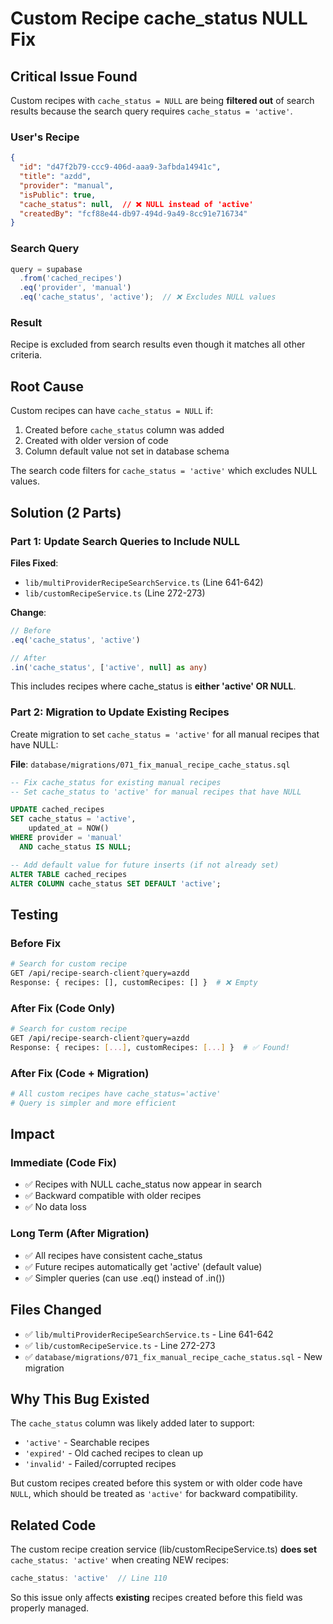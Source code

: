 # Custom Recipe cache_status NULL Fix

## Critical Issue Found

Custom recipes with `cache_status = NULL` are being **filtered out** of search results because the search query requires `cache_status = 'active'`.

### User's Recipe
```json
{
  "id": "d47f2b79-ccc9-406d-aaa9-3afbda14941c",
  "title": "azdd",
  "provider": "manual",
  "isPublic": true,
  "cache_status": null,  // ❌ NULL instead of 'active'
  "createdBy": "fcf88e44-db97-494d-9a49-8cc91e716734"
}
```

### Search Query
```typescript
query = supabase
  .from('cached_recipes')
  .eq('provider', 'manual')
  .eq('cache_status', 'active');  // ❌ Excludes NULL values
```

### Result
Recipe is excluded from search results even though it matches all other criteria.

## Root Cause

Custom recipes can have `cache_status = NULL` if:
1. Created before `cache_status` column was added
2. Created with older version of code
3. Column default value not set in database schema

The search code filters for `cache_status = 'active'` which excludes NULL values.

## Solution (2 Parts)

### Part 1: Update Search Queries to Include NULL

**Files Fixed**:
- `lib/multiProviderRecipeSearchService.ts` (Line 641-642)
- `lib/customRecipeService.ts` (Line 272-273)

**Change**:
```typescript
// Before
.eq('cache_status', 'active')

// After
.in('cache_status', ['active', null] as any)
```

This includes recipes where cache_status is **either 'active' OR NULL**.

### Part 2: Migration to Update Existing Recipes

Create migration to set `cache_status = 'active'` for all manual recipes that have NULL:

**File**: `database/migrations/071_fix_manual_recipe_cache_status.sql`

```sql
-- Fix cache_status for existing manual recipes
-- Set cache_status to 'active' for manual recipes that have NULL

UPDATE cached_recipes
SET cache_status = 'active',
    updated_at = NOW()
WHERE provider = 'manual'
  AND cache_status IS NULL;

-- Add default value for future inserts (if not already set)
ALTER TABLE cached_recipes
ALTER COLUMN cache_status SET DEFAULT 'active';
```

## Testing

### Before Fix
```bash
# Search for custom recipe
GET /api/recipe-search-client?query=azdd
Response: { recipes: [], customRecipes: [] }  # ❌ Empty
```

### After Fix (Code Only)
```bash
# Search for custom recipe
GET /api/recipe-search-client?query=azdd
Response: { recipes: [...], customRecipes: [...] }  # ✅ Found!
```

### After Fix (Code + Migration)
```bash
# All custom recipes have cache_status='active'
# Query is simpler and more efficient
```

## Impact

### Immediate (Code Fix)
- ✅ Recipes with NULL cache_status now appear in search
- ✅ Backward compatible with older recipes
- ✅ No data loss

### Long Term (After Migration)
- ✅ All recipes have consistent cache_status
- ✅ Future recipes automatically get 'active' (default value)
- ✅ Simpler queries (can use .eq() instead of .in())

## Files Changed

- ✅ `lib/multiProviderRecipeSearchService.ts` - Line 641-642
- ✅ `lib/customRecipeService.ts` - Line 272-273
- ✅ `database/migrations/071_fix_manual_recipe_cache_status.sql` - New migration

## Why This Bug Existed

The `cache_status` column was likely added later to support:
- `'active'` - Searchable recipes
- `'expired'` - Old cached recipes to clean up
- `'invalid'` - Failed/corrupted recipes

But custom recipes created before this system or with older code have `NULL`, which should be treated as `'active'` for backward compatibility.

## Related Code

The custom recipe creation service (lib/customRecipeService.ts) **does set** `cache_status: 'active'` when creating NEW recipes:

```typescript
cache_status: 'active'  // Line 110
```

So this issue only affects **existing** recipes created before this field was properly managed.

